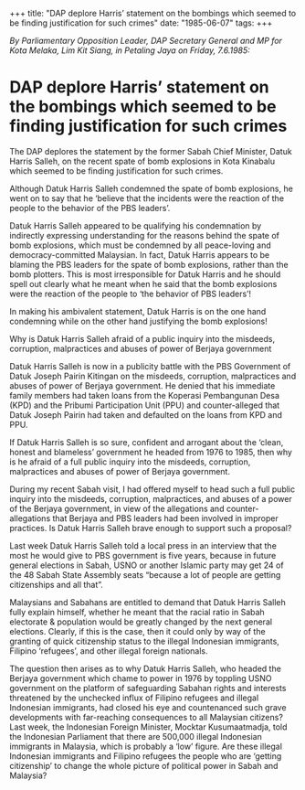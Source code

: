 +++ 
title: "DAP deplore Harris’ statement on the bombings which seemed to be finding justification for such crimes"
date: "1985-06-07"
tags:
+++

_By Parliamentary Opposition Leader, DAP Secretary General and MP for Kota Melaka, Lim Kit Siang, in Petaling Jaya on Friday, 7.6.1985:_

# DAP deplore Harris’ statement on the bombings which seemed to be finding justification for such crimes

The DAP deplores the statement by the former Sabah Chief Minister, Datuk Harris Salleh, on the recent spate of bomb explosions in Kota Kinabalu which seemed to be finding justification for such crimes.</u>

Although Datuk Harris Salleh condemned the spate of bomb explosions, he went on to say that he ‘believe that the incidents were the reaction of the people to the behavior of the PBS leaders’.

Datuk Harris Salleh appeared to be qualifying his condemnation by indirectly expressing understanding for the reasons behind the spate of bomb explosions, which must be condemned by all peace-loving and democracy-committed Malaysian. In fact, Datuk Harris appears to be blaming the PBS leaders for the spate of bomb explosions, rather than the bomb plotters. This is most irresponsible for Datuk Harris and he should spell out clearly what he meant when he said that the bomb explosions were the reaction of the people to ‘the behavior of PBS leaders’!

In making his ambivalent statement, Datuk Harris is on the one  hand condemning while on the other hand justifying the bomb explosions!

Why is Datuk Harris Salleh afraid of a public inquiry into the misdeeds, corruption, malpractices and abuses of power of Berjaya government								

Datuk Harris Salleh is now in a publicity battle with the PBS Government of Datuk Joseph Pairin Kitingan on the misdeeds, corruption, malpractices and abuses of power of Berjaya government. He denied that his immediate family members had taken loans from the Koperasi Pembangunan Desa (KPD) and the Pribumi Participation Unit (PPU) and counter-alleged that Datuk Joseph Pairin had taken and defaulted on the loans from KPD and PPU.

If Datuk Harris Salleh is so sure, confident and arrogant about the ‘clean, honest and blameless’ government he headed from 1976 to 1985, then why is he afraid of a full public inquiry into the misdeeds, corruption, malpractices and abuses of power of Berjaya government.

During my recent Sabah visit, I had offered myself to head such a full public inquiry into the misdeeds, corruption, malpractices, and abuses of a power of the Berjaya government, in view of the allegations and counter-allegations that Berjaya and PBS leaders had been involved in improper practices. Is Datuk Harris Salleh brave enough to support such a proposal?

Last week Datuk Harris Salleh told a local press in an interview that the most he would give to PBS government is five years, because in future general elections in Sabah, USNO or another Islamic party may get 24 of the 48 Sabah State Assembly seats “because a lot of people are getting citizenships and all that”.

Malaysians and Sabahans are entitled to demand that Datuk Harris Salleh fully explain himself, whether he meant that the racial ratio in Sabah electorate & population would be greatly changed by the next general elections. Clearly, if this is the case, then it could only by way of the granting of quick citizenship status to the illegal Indonesian immigrants, Filipino ‘refugees’, and other illegal foreign nationals.

The question then arises as to why Datuk Harris Salleh, who headed the Berjaya government which chame to power in 1976 by toppling USNO government on the platform of safeguarding Sabahan rights and interests threatened by the unchecked influx of Filipino refugees and illegal Indonesian immigrants, had closed his eye and countenanced such grave developments with far-reaching consequences to all Malaysian citizens? Last week, the Indonesian Foreign Minister, Mocktar Kusumaatmadja, told the Indonesian Parliament that there are 500,000 illegal Indonesian immigrants in Malaysia, which is probably a ‘low’ figure. Are these illegal Indonesian immigrants and Filipino refugees the people who are ‘getting citizenship’ to change the whole picture of political power in Sabah and Malaysia?
 
